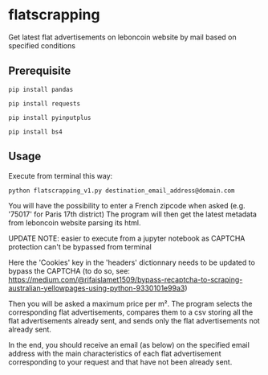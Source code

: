 # flatscrapping
Get latest flat advertisements on leboncoin website by mail based on specified conditions

## **Prerequisite**

`pip install pandas`

`pip install requests`

`pip install pyinputplus`

`pip install bs4`

## **Usage**

Execute from terminal this way:

`python flatscrapping_v1.py destination_email_address@domain.com`

You will have the possibility to enter a French zipcode when asked (e.g. '75017' for Paris 17th district)
The program will then get the latest metadata from leboncoin website parsing its html.

UPDATE NOTE: easier to execute from a jupyter notebook as CAPTCHA protection can't be bypassed from terminal

Here the 'Cookies' key in the 'headers' dictionnary needs to be updated to bypass the CAPTCHA (to do so, see: https://medium.com/@rifaislamet1509/bypass-recaptcha-to-scraping-australian-yellowpages-using-python-9330101e99a3)

Then you will be asked a maximum price per m². The program selects the corresponding flat advertisements, compares them to a csv storing all the flat advertisements already sent, and sends only the flat advertisements not already sent.

In the end, you should receive an email (as below) on the specified email address with the main characteristics of each flat advertisement corresponding to your request and that have not been already sent.
